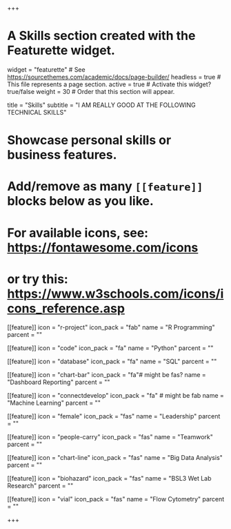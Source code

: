 +++
# A Skills section created with the Featurette widget.
widget = "featurette"  # See https://sourcethemes.com/academic/docs/page-builder/
headless = true  # This file represents a page section.
active = true  # Activate this widget? true/false
weight = 30  # Order that this section will appear.

title = "Skills"
subtitle = "I AM REALLY GOOD AT THE FOLLOWING TECHNICAL SKILLS"

# Showcase personal skills or business features.
# 
# Add/remove as many `[[feature]]` blocks below as you like.
# 
# For available icons, see: https://fontawesome.com/icons
# or try this: https://www.w3schools.com/icons/icons_reference.asp
[[feature]]
  icon = "r-project"
  icon_pack = "fab"
  name = "R Programming"
  parcent = ""
  
[[feature]]
  icon = "code"
  icon_pack = "fa"
  name = "Python"
  parcent = ""  

[[feature]]
  icon = "database"
  icon_pack = "fa"
  name = "SQL"
  parcent = ""  

[[feature]]
  icon = "chart-bar" 
  icon_pack = "fa"# might be fas?
  name = "Dashboard Reporting"
  parcent = ""     
  
[[feature]]
  icon = "connectdevelop"
  icon_pack = "fa" # might be fab
  name = "Machine Learning"
  parcent = ""    
  
[[feature]]
  icon = "female"
  icon_pack = "fas"
  name = "Leadership"
  parcent = ""  
  
[[feature]]
  icon = "people-carry"
  icon_pack = "fas"
  name = "Teamwork"
  parcent = ""
  
[[feature]]
  icon = "chart-line"
  icon_pack = "fas"
  name = "Big Data Analysis"
  parcent = ""
  
[[feature]]
  icon = "biohazard"
  icon_pack = "fas"
  name = "BSL3 Wet Lab Research"
  parcent = ""
  
[[feature]]
  icon = "vial"
  icon_pack = "fas"
  name = "Flow Cytometry"
  parcent = ""

+++
